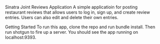 Sinatra Joint Reviews Application 
A simple applicatioin for posting restaurant reviews  that allows users to log in, sign up, and create review entries. Users can also edit and delete their own entries.

Getting Started
To run this app, clone the repo and run bundle install. Then run shotgun to fire up a server. You should see the app running on localhost:9393.

